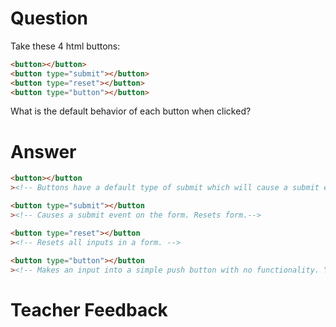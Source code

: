 # Question

Take these 4 html buttons:

```html
<button></button>
<button type="submit"></button>
<button type="reset"></button>
<button type="button"></button>
```

What is the default behavior of each button when clicked?

# Answer

```html
<button></button
><!-- Buttons have a default type of submit which will cause a submit event on a form. Resets form.-->

<button type="submit"></button
><!-- Causes a submit event on the form. Resets form.-->

<button type="reset"></button
><!-- Resets all inputs in a form. -->

<button type="button"></button
><!-- Makes an input into a simple push button with no functionality. You can program this button do whatever. -->
```

# Teacher Feedback
